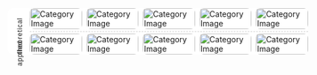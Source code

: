 <div style="position:relative; display:grid; grid-template-columns:repeat(5, 1fr); grid-template-rows:repeat(2, 1fr); gap:8px; padding-left:40px; width:100%; max-width:500px; height:auto; background-color:#ffffff; border-radius:10px; margin:0 auto;">
  <!-- Vertical Labels -->
  <div style="position:absolute; left:15px; top:20%; writing-mode:vertical-lr; transform:rotate(180deg); font-family:Arial; font-size:12px; letter-spacing:1px;">theoretical</div>
  <div style="position:absolute; left:15px; top:70%; writing-mode:vertical-lr; transform:rotate(180deg); font-family:Arial; font-size:12px; letter-spacing:1px;">applied</div>

  <!-- Dashed Divider -->
  <div style="position:absolute; top:50%; left:40px; right:0; border-top:1px dashed #cccccc;"></div>

  <!-- Grid Items -->
  <div><a href="https://example.com/link1" style="text-decoration:none;"><img src="https://raw.githubusercontent.com/samlayton99/categories/main/linear_algebra/image.jpg" alt="Category Image" style="width:100%; border-radius:8px;"></a></div>
  <div><a href="https://example.com/link2" style="text-decoration:none;"><img src="https://raw.githubusercontent.com/samlayton99/categories/main/linear_algebra/image.jpg" alt="Category Image" style="width:100%; border-radius:8px;"></a></div>
  <div><a href="https://example.com/link3" style="text-decoration:none;"><img src="https://raw.githubusercontent.com/samlayton99/categories/main/linear_algebra/image.jpg" alt="Category Image" style="width:100%; border-radius:8px;"></a></div>
  <div><a href="https://example.com/link4" style="text-decoration:none;"><img src="https://raw.githubusercontent.com/samlayton99/categories/main/linear_algebra/image.jpg" alt="Category Image" style="width:100%; border-radius:8px;"></a></div>
  <div><a href="https://example.com/link5" style="text-decoration:none;"><img src="https://raw.githubusercontent.com/samlayton99/categories/main/linear_algebra/image.jpg" alt="Category Image" style="width:100%; border-radius:8px;"></a></div>
  <div><a href="https://example.com/link6" style="text-decoration:none;"><img src="https://raw.githubusercontent.com/samlayton99/categories/main/linear_algebra/image.jpg" alt="Category Image" style="width:100%; border-radius:8px;"></a></div>
  <div><a href="https://example.com/link7" style="text-decoration:none;"><img src="https://raw.githubusercontent.com/samlayton99/categories/main/linear_algebra/image.jpg" alt="Category Image" style="width:100%; border-radius:8px;"></a></div>
  <div><a href="https://example.com/link8" style="text-decoration:none;"><img src="https://raw.githubusercontent.com/samlayton99/categories/main/linear_algebra/image.jpg" alt="Category Image" style="width:100%; border-radius:8px;"></a></div>
  <div><a href="https://example.com/link9" style="text-decoration:none;"><img src="https://raw.githubusercontent.com/samlayton99/categories/main/linear_algebra/image.jpg" alt="Category Image" style="width:100%; border-radius:8px;"></a></div>
  <div><a href="https://example.com/link10" style="text-decoration:none;"><img src="https://raw.githubusercontent.com/samlayton99/categories/main/linear_algebra/image.jpg" alt="Category Image" style="width:100%; border-radius:8px;"></a></div>
</div>